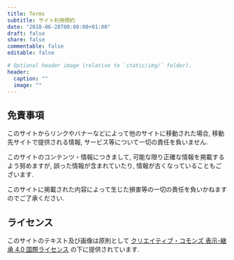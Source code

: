 ```yaml
---
title: Terms
subtitle: サイト利用規約
date: "2018-06-28T00:00:00+01:00"
draft: false
share: false
commentable: false
editable: false

# Optional header image (relative to `static/img/` folder).
header:
  caption: ""
  image: ""
---
```

## 免責事項

このサイトからリンクやバナーなどによって他のサイトに移動された場合, 移動先サイトで提供される情報, サービス等について一切の責任を負いません. 

このサイトのコンテンツ・情報につきまして, 可能な限り正確な情報を掲載するよう努めますが, 誤った情報が含まれていたり, 情報が古くなっていることもございます. 

このサイトに掲載された内容によって生じた損害等の一切の責任を負いかねますのでご了承ください. 

## ライセンス

このサイトのテキスト及び画像は原則として [クリエイティブ・コモンズ 表示-継承 4.0 国際ライセンス](https://creativecommons.org/licenses/by-sa/4.0/deed.en) の下に提供されています.
